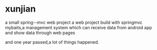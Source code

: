 # xunjian
a small spring--mvc web project
a web project build with springmvc mybaits,a management system which can receive data from android app and show data through web pages

and one year passed,a lot of things happened.
